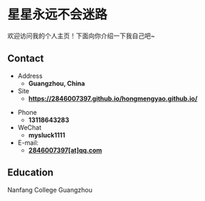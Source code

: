 #  星星永远不会迷路

欢迎访问我的个人主页！下面向你介绍一下我自己吧\~

<!-- .slide -->

## Contact

- Address
  - **Guangzhou, China**
- Site
  - **<https://2846007397.github.io/hongmengyao.github.io/>**


<!-- .slide vertical=true -->

- Phone
  - **13118643283**
- WeChat
  - **mysluck1111**
- E-mail:
  - **[2846007397[at]qq.com](mailto:2846007397@qq.com)**
  

<!-- .slide -->

## Education

Nanfang College Guangzhou

<!-- .slide -->

